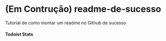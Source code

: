 # (Em Contrução) readme-de-sucesso
Tutorial de como montar um readme no Github de sucesso

#### Todoist Stats

<!-- TODO-IST:START -->
<!-- TODO-IST:END -->
